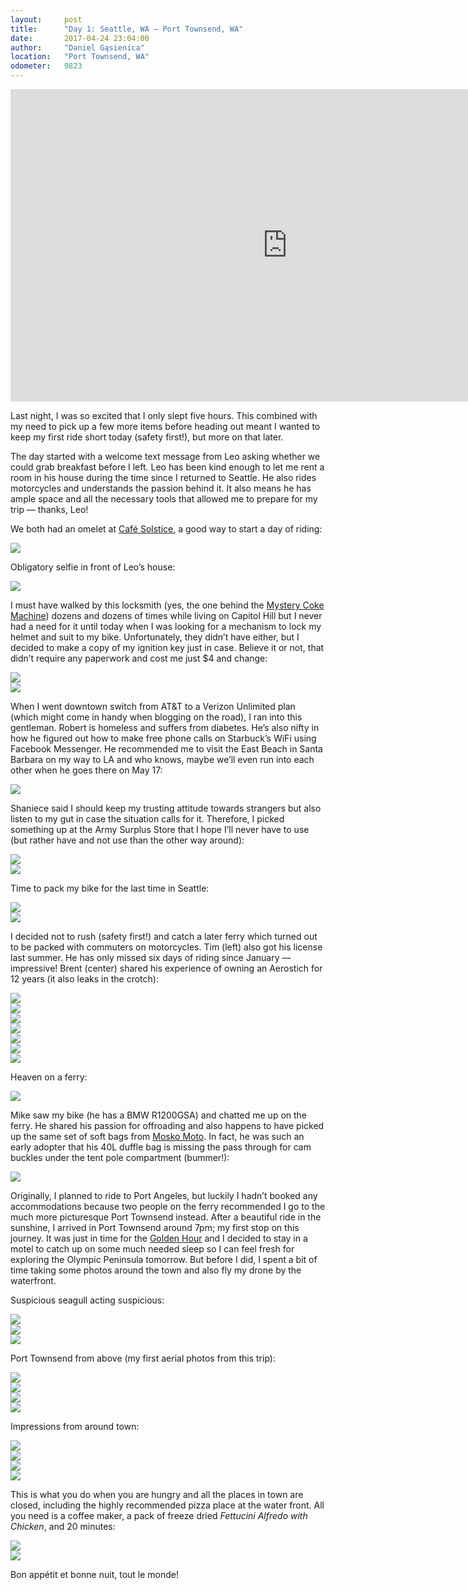 ```yaml
---
layout:     post
title:      "Day 1: Seattle, WA – Port Townsend, WA"
date:       2017-04-24 23:04:00
author:     "Daniel Gąsienica"
location: 	"Port Townsend, WA"
odometer:   9823
---
```


<iframe
  width="885"
  height="500"
  src="https://www.youtube.com/embed/PE3YOzx5MMI"
  frameborder="0"
  allowfullscreen>
</iframe>

Last night, I was so excited that I only slept five hours. This combined with
my need to pick up a few more items before heading out meant I wanted to keep
my first ride short today (safety first!), but more on that later.

The day started with a welcome text message from Leo asking whether we could
grab breakfast before I left. Leo has been kind enough to let me rent a room in
his house during the time since I returned to Seattle. He also rides motorcycles
and understands the passion behind it. It also means he has ample space and all
the necessary tools that allowed me to prepare for my trip — thanks, Leo!

We both had an omelet at
[Café Solstice](https://www.yelp.com/biz/cafe-solstice-seattle-3),
a good way to start a day of riding:

<div class="post-image">
  <img src="/img/DG-2017-04-24-09-24-23.jpg"/>
</div>

Obligatory selfie in front of Leo’s house:

<div class="post-image">
  <img src="/img/DG-2017-04-24-09-51-02.jpg"/>
</div>

I must have walked by this locksmith (yes, the one behind the [Mystery Coke
Machine](http://www.atlasobscura.com/places/mystery-soda-machine)) dozens and
dozens of times while living on Capitol Hill but I never had a need for it until
today when I was looking for a mechanism to lock my helmet and suit to my bike.
Unfortunately, they didn’t have either, but I decided to make a copy of my
ignition key just in case. Believe it or not, that didn’t require any paperwork
and cost me just $4 and change:

<div class="post-image">
  <img src="/img/DG-2017-04-24-11-09-19.jpg"/>
</div>

<div class="post-image">
  <img src="/img/DG-2017-04-24-11-15-30.jpg"/>
</div>

When I went downtown switch from AT&T to a Verizon Unlimited plan (which
might come in handy when blogging on the road), I ran into this gentleman.
Robert is homeless and suffers from diabetes. He’s also nifty in how he figured
out how to make free phone calls on Starbuck’s WiFi using Facebook Messenger. He
recommended me to visit the East Beach in Santa Barbara on my way to LA and who
knows, maybe we’ll even run into each other when he goes there on May 17:

<div class="post-image">
  <img src="/img/DG-2017-04-24-11-32-26.jpg"/>
</div>

Shaniece said I should keep my trusting attitude towards strangers but also
listen to my gut in case the situation calls for it. Therefore, I picked
something up at the Army Surplus Store that I hope I’ll never have to use (but
rather have and not use than the other way around):

<div class="post-image">
  <img src="/img/DG-2017-04-24-13-39-22.jpg"/>
</div>
<div class="post-image">
  <img src="/img/DG-2017-04-24-13-49-05.jpg"/>
</div>

Time to pack my bike for the last time in Seattle:

<div class="post-image">
  <img src="/img/DG-2017-04-24-15-10-40.jpg"/>
</div>
<div class="post-image">
  <img src="/img/DG-2017-04-24-15-42-11.jpg"/>
</div>

I decided not to rush (safety first!) and catch a later ferry which turned out
to be packed with commuters on motorcycles. Tim (left) also got his license
last summer. He has only missed six days of riding since January — impressive!
Brent (center) shared his experience of owning an Aerostich for 12 years (it
also leaks in the crotch):

<div class="post-image">
  <img src="/img/DG-2017-04-24-16-12-02.jpg"/>
</div>
<div class="post-image">
  <img src="/img/DG-2017-04-24-16-16-57.jpg"/>
</div>
<div class="post-image">
  <img src="/img/DG-2017-04-24-16-18-02.jpg"/>
</div>
<div class="post-image">
  <img src="/img/DG-2017-04-24-16-33-30.jpg"/>
</div>
<div class="post-image">
  <img src="/img/DG-2017-04-24-16-32-48-2.jpg"/>
</div>
<div class="post-image">
  <img src="/img/DG-2017-04-24-16-43-22.jpg"/>
</div>
<div class="post-image">
  <img src="/img/DG-2017-04-24-17-04-09.jpg"/>
</div>

Heaven on a ferry:

<div class="post-image">
  <img src="/img/DG-2017-04-24-16-49-49.jpg"/>
</div>

Mike saw my bike (he has a BMW R1200GSA) and chatted me up on the ferry. He
shared his passion for offroading and also happens to have picked up the same
set of soft bags from [Mosko Moto](https://moskomoto.com/). In fact, he was such
an early adopter that his 40L duffle bag is missing the pass through for cam
buckles under the tent pole compartment (bummer!):

<div class="post-image">
  <img src="/img/DG-2017-04-24-17-32-52.jpg"/>
</div>

Originally, I planned to ride to Port Angeles, but luckily I hadn’t booked any
accommodations because two people on the ferry recommended I go to the much more
picturesque Port Townsend instead. After a beautiful ride in the sunshine, I
arrived in Port Townsend around 7pm; my first stop on this journey. It was just
in time for the [Golden
Hour](https://en.wikipedia.org/wiki/Golden_hour_(photography)) and I decided to
stay in a motel to catch up on some much needed sleep so I can feel fresh for
exploring the Olympic Peninsula tomorrow. But before I did, I spent a bit of
time taking some photos around the town and also fly my drone by the waterfront.

Suspicious seagull acting suspicious:

<div class="post-image">
  <img src="/img/DG-2017-04-24-19-07-47-2.jpg"/>
</div>

<div class="post-image">
  <img src="/img/DG-2017-04-24-19-08-28.jpg"/>
</div>
<div class="post-image">
  <img src="/img/DG-2017-04-24-19-10-28.jpg"/>
</div>

Port Townsend from above (my first aerial photos from this trip):
<div class="post-image">
  <img src="/img/DG-2017-04-24-19-19-02-Pano.jpg"/>
</div>
<div class="post-image">
  <img src="/img/DG-2017-04-24-19-17-14-HDR.jpg"/>
</div>
<div class="post-image">
  <img src="/img/DG-2017-04-24-19-24-02.jpg"/>
</div>
<div class="post-image">
  <img src="/img/DG-2017-04-24-19-24-26.jpg"/>
</div>

Impressions from around town:
<div class="post-image">
  <img src="/img/DG-2017-04-24-19-38-05.jpg"/>
</div>
<div class="post-image">
  <img src="/img/DG-2017-04-24-19-50-51.jpg"/>
</div>
<div class="post-image">
  <img src="/img/DG-2017-04-24-20-01-00.jpg"/>
</div>
<div class="post-image">
  <img src="/img/DG-2017-04-24-20-26-49.jpg"/>
</div>

This is what you do when you are hungry and all the places in town are closed,
including the highly recommended pizza place at the water front. All you need is
a coffee maker, a pack of freeze dried _Fettucini Alfredo with Chicken_, and 20
minutes:
<div class="post-image">
  <img src="/img/DG-2017-04-24-21-22-21.jpg"/>
</div>
<div class="post-image">
  <img src="/img/DG-2017-04-24-21-54-28.jpg"/>
</div>

Bon appétit et bonne nuit, tout le monde!
